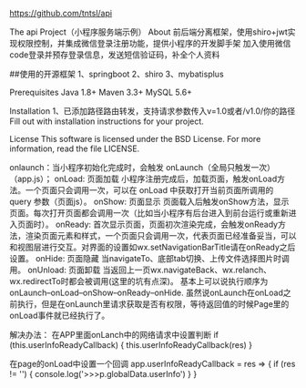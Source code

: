 https://github.com/tntsl/api

The api Project（小程序服务端示例）
About
前后端分离框架，使用shiro+jwt实现权限控制，并集成微信登录注册功能，提供小程序的开发脚手架
加入使用微信code登录并预存登录信息，发送短信验证码，补全个人资料

##使用的开源框架
1、springboot 2、shiro 3、mybatisplus

Prerequisites
Java 1.8+
Maven 3.3+
MySQL 5.6+

Installation
1、已添加路径路由转发，支持请求参数传入v=1.0或者/v1.0/你的路径
Fill out with installation instructions for your project.

License
This software is licensed under the BSD License. For more information, read the file LICENSE.




onlaunch：当小程序初始化完成时，会触发 onLaunch（全局只触发一次）（app.js）；
onLoad: 页面加载
小程序注册完成后，加载页面，触发onLoad方法。一个页面只会调用一次，可以在 onLoad 中获取打开当前页面所调用的 query 参数（页面js）。
onShow: 页面显示
页面载入后触发onShow方法，显示页面。每次打开页面都会调用一次（比如当小程序有后台进入到前台运行或重新进入页面时）。
onReady: 首次显示页面，页面初次渲染完成，会触发onReady方法，渲染页面元素和样式，一个页面只会调用一次，代表页面已经准备妥当，可以和视图层进行交互。对界面的设置如wx.setNavigationBarTitle请在onReady之后设置。
onHide: 页面隐藏
当navigateTo、底部tab切换、上传文件选择图片时调用。
onUnload: 页面卸载
当返回上一页wx.navigateBack、wx.relanch、wx.redirectTo时都会被调用(这里的坑有点深)。
基本上可以说执行顺序为onLaunch–onLoad–onShow–onReady–onHide.
虽然说onLaunch在onLoad之前执行，但是在onLaunch里请求获取是否有权限，等待返回值的时候Page里的onLoad事件就已经执行了。

解决办法：
在APP里面onLanch中的网络请求中设置判断
 if (this.userInfoReadyCallback) {
    this.userInfoReadyCallback(res)
}

在page的onLoad中设置一个回调
app.userInfoReadyCallback = res => {
	if (res != '') {
		console.log('>>>p.globalData.userInfo')
	}
}